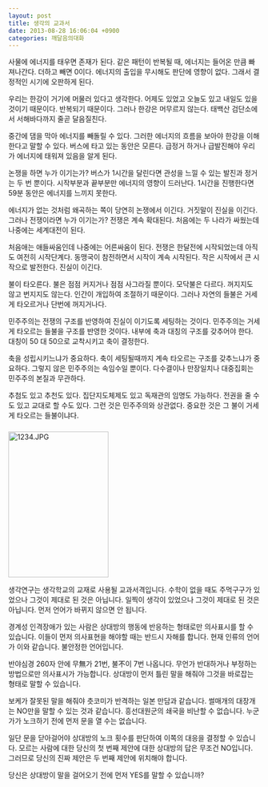 ```yaml
---
layout: post
title: 생각의 교과서
date: 2013-08-28 16:06:04 +0900
categories: 깨달음의대화
---
```

사물에 에너지를 태우면 존재가 된다. 같은 패턴이 반복될 때, 에너지는 들어온 만큼 빠져나간다. 더하고 빼면 0이다. 에너지의 출입을 무시해도 판단에 영향이 없다. 그래서 결정적인 시기에 오판하게 된다.


  


우리는 한강이 거기에 머물러 있다고 생각한다. 어제도 있었고 오늘도 있고 내일도 있을 것이기 때문이다. 반복되기 때문이다. 그러나 한강은 머무르지 않는다. 태백산 검단소에서 서해바다까지 줄곧 달음질친다. 


  


중간에 댐을 막아 에너지를 빼돌릴 수 있다. 그러한 에너지의 흐름을 보아야 한강을 이해한다고 말할 수 있다. 버스에 타고 있는 동안은 모른다. 급정거 하거나 급발진해야 우리가 에너지에 태워져 있음을 알게 된다. 


  


논쟁을 하면 누가 이기는가? 버스가 1시간을 달린다면 관성을 느낄 수 있는 발진과 정거는 두 번 뿐이다. 시작부분과 끝부분만 에너지의 영향이 드러난다. 1시간을 진행한다면 59분 동안은 에너지를 느끼지 못한다. 


  


에너지가 없는 것처럼 왜곡하는 쪽이 당연히 논쟁에서 이긴다. 거짓말이 진실을 이긴다. 그러나 전쟁이라면 누가 이기는가? 전쟁은 계속 확대된다. 처음에는 두 나라가 싸웠는데 나중에는 세계대전이 된다.


  


처음애는 애들싸움인데 나중에는 어른싸움이 된다. 전쟁은 한달전에 시작되었는데 아직도 여전히 시작단계다. 동맹국이 참전하면서 시작이 계속 시작된다. 작은 시작에서 큰 시작으로 발전한다. 진실이 이긴다.


  


불이 타오른다. 불은 점점 커지거나 점점 사그라질 뿐이다. 모닥불은 다르다. 꺼지지도 않고 번지지도 않는다. 인간이 개입하여 조절하기 때문이다. 그러나 자연의 들불은 거세게 타오르거나 단번에 꺼지거나다. 


  


민주주의는 전쟁의 구조를 반영하여 진실이 이기도록 세팅하는 것이다. 민주주의는 거세게 타오르는 들불을 구조를 반영한 것이다. 내부에 축과 대칭의 구조를 갖추어야 한다. 대칭이 50 대 50으로 교착시키고 축이 결정한다. 


  


축을 성립시키느냐가 중요하다. 축이 세팅될때까지 계속 타오르는 구조를 갖추느냐가 중요하다. 그렇지 않은 민주주의는 속임수일 뿐이다. 다수결이나 만장일치나 대중집회는 민주주의 본질과 무관하다.


  


추첨도 있고 추천도 있다. 집단지도체제도 있고 독재관의 임명도 가능하다. 전권을 줄 수도 있고 교대로 할 수도 있다. 그런 것은 민주주의와 상관없다. 중요한 것은 그 불이 거세게 타오르는 들불이냐다. 


  


###



 <img alt="1234.JPG" src="assets/attach/images/198/025/383/1234.JPG" width="200" height="291" />


  


생각연구는 생각학교의 교재로 사용될 교과서격입니다. 수학이 없을 때도 주먹구구가 있었으나 그것이 제대로 된 것은 아닙니다. 일찍이 생각이 있었으나 그것이 제대로 된 것은 아닙니다. 먼저 언어가 바뀌지 않으면 안 됩니다. 



경계성 인격장애가 있는 사람은 상대방의 행동에 반응하는 형태로만 의사표시를 할 수 있습니다. 이들이 먼저 의사표현을 해야할 때는 반드시 자해를 합니다. 현재 인류의 언어가 이와 같습니다. 불안정한 언어입니다. 



반야심경 260자 안에 무無가 21번, 불不이 7번 나옵니다. 무언가 반대하거나 부정하는 방법으로만 의사표시가 가능합니다. 상대방이 먼저 틀린 말을 해줘야 그것을 바로잡는 형태로 말할 수 있습니다. 



보케가 잘못된 말을 해줘야 츳코미가 반격하는 일본 만담과 같습니다. 썰매개의 대장개는 NO만을 말할 수 있는 것과 같습니다. 흥선대원군의 쇄국을 비난할 수 없습니다. 누군가가 노크하기 전에 먼저 문을 열 수는 없습니다. 



일단 문을 닫아걸어야 상대방의 노크 횟수를 판단하여 이쪽의 대응을 결정할 수 있습니다. 모르는 사람에 대한 당신의 첫 번째 제안에 대한 상대방의 답은 무조건 NO입니다. 그러므로 당신의 진짜 제안은 두 번째 제안에 위치해야 합니다. 



당신은 상대방이 말을 걸어오기 전에 먼저 YES를 말할 수 있습니까?
